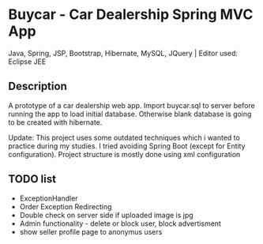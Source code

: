 # Buycar - Car Dealership Spring MVC App
Java, Spring, JSP, Bootstrap, Hibernate, MySQL, JQuery | Editor used: Eclipse JEE

## Description
A prototype of a car dealership web app. 
Import buycar.sql to server before running the app to load initial database. Otherwise blank database is going to be created with hibernate.

Update: This project uses some outdated techniques which i wanted to practice during my studies.
        I tried avoiding Spring Boot (except for Entity configuration). Project structure is mostly done using xml configuration 
        
## TODO list
* ExceptionHandler
* Order Exception Redirecting
* Double check on server side if uploaded image is jpg
* Admin functionality - delete or block user, block advertisment
* show seller profile page to anonymus users



